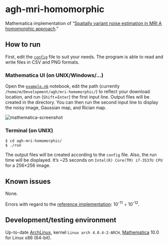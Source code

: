 # agh-mri-homomorphic
Mathematica implementation of “[Spatially variant noise estimation in MRI A homomorphic approach](http://www.sciencedirect.com/science/article/pii/S1361841514001625).”

## How to run

First, edit the [`config`](/config) file to suit your needs. The program is able to read and write files in CSV and PNG formats.

### Mathematica UI (on UNIX/Windows/…)

Open the [`example.nb`](/example.nb) notebook, edit the path (currently `/home/m/Development/agh/mri-homomorphic/`) to reflect your download location, and run (`Shift`+`Enter`) the first input line. Output files will be created in the directory. You can then run the second input line to display the noisy image, Gaussian map, and Rician map.

![mathematica-screenshot](http://i.imgur.com/KRDzy8t.png)

### Terminal (on UNIX)

```
$ cd agh-mri-homomorphic/
$ ./run
```

The output files will be created according to the `config` file. Also, the run time will be displayed. It’s ~25 seconds on `Intel(R) Core(TM) i7-3537U CPU` for a 256×256 image.

## Known issues

None.

Errors with regard to the [reference implementation](/verification/): 10<sup>-11</sup> ÷ 10<sup>-12</sup>.

## Development/testing environment

Up-to-date [ArchLinux](https://www.archlinux.org/), kernel `Linux arch 4.0.4-2-ARCH`, [Mathematica](https://www.wolfram.com/mathematica/) 10.0 for Linux x86 (64-bit).
